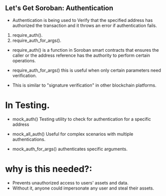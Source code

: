 ## Let's Get Soroban: Authentication






- Authentication is being used to Verify that the specified address has authorized the transaction and it throws an error if authentication fails.







1. require_auth().
2. require_auth_for_args().







- require_auth() is a function in Soroban smart contracts that ensures the caller or the address reference has the authority to perform certain operations.






- require_auth_for_args() this is useful when only certain parameters need verification.



- This is similar to "signature verification" in other blockchain platforms.







# In Testing.
- mock_auth()
Testing utility to check for authentication for a specific address




- mock_all_auth()
Useful for complex scenarios with multiple authentications.





- mock_auth_for_args() 
authenticates specific arguments.







# why is this needed?:

- Prevents unauthorized access to users' assets and data.
- Without it, anyone could impersonate any user and steal their assets.